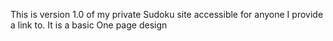 This is version 1.0 of my private Sudoku site accessible for anyone I provide a link to.
It is a basic One page design 
